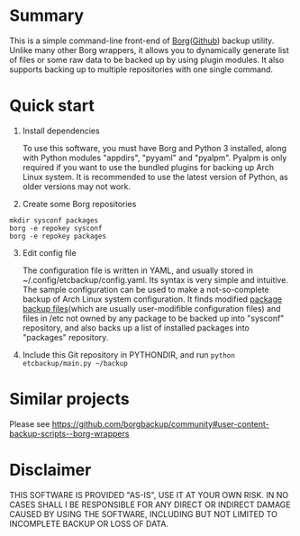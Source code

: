 # Summary #
This is a simple command-line front-end of [Borg](https://www.borgbackup.org/)([Github](https://github.com/borgbackup/borg/)) backup utility. Unlike many other Borg wrappers, it allows you to dynamically generate list of files or some raw data to be backed up by using plugin modules. It also supports backing up to multiple repositories with one single command.

# Quick start #
1. Install dependencies

   To use this software, you must have Borg and Python 3 installed, along with Python modules "appdirs", "pyyaml" and "pyalpm". Pyalpm is only required if you want to use the bundled plugins for backing up Arch Linux system. It is recommended to use the latest version of Python, as older versions may not work.

2. Create some Borg repositories

```cd ~/backup
mkdir sysconf packages
borg -e repokey sysconf
borg -e repokey packages
```

3. Edit config file

   The configuration file is written in YAML, and usually stored in ~/.config/etcbackup/config.yaml. Its syntax is very simple and intuitive. The sample configuration can be used to make a not-so-complete backup of Arch Linux system configuration. It finds modified [package backup files](https://wiki.archlinux.org/index.php/Pacman/Pacnew_and_Pacsave#Package_backup_files)(which are usually user-modifible configuration files) and files in /etc not owned by any package to be backed up into "sysconf" repository, and also backs up a list of installed packages into "packages" repository.

4. Include this Git repository in PYTHONDIR, and run `python etcbackup/main.py ~/backup`

# Similar projects #
Please see https://github.com/borgbackup/community#user-content-backup-scripts--borg-wrappers

# Disclaimer #
THIS SOFTWARE IS PROVIDED "AS-IS", USE IT AT YOUR OWN RISK. IN NO CASES SHALL I BE RESPONSIBLE FOR ANY DIRECT OR INDIRECT DAMAGE CAUSED BY USING THE SOFTWARE, INCLUDING BUT NOT LIMITED TO INCOMPLETE BACKUP OR LOSS OF DATA.
